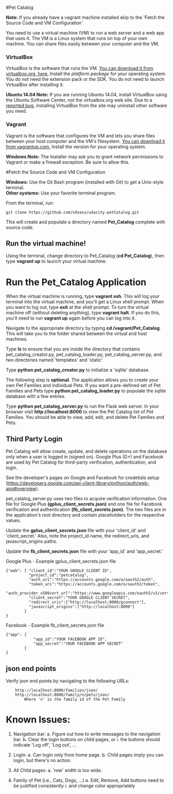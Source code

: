 #Pet Catalog

**Note:** If you already have a vagrant machine installed skip to the 'Fetch the Source Code and VM Configuration'

You need to use a virtual machine (VM) to run a web server and a web app that uses it. The VM is a Linux system that runs on top of your own machine.  You can share files easily between your computer and the VM.

### VirtualBox

VirtualBox is the software that runs the VM. [You can download it from virtualbox.org, here.](https://www.virtualbox.org/wiki/Downloads)  Install the *platform package* for your operating system.  You do not need the extension pack or the SDK. You do not need to launch VirtualBox after installing it.

**Ubuntu 14.04 Note:** If you are running Ubuntu 14.04, install VirtualBox using the Ubuntu Software Center, not the virtualbox.org web site. Due to a [reported bug](http://ubuntuforums.org/showthread.php?t=2227131), installing VirtualBox from the site may uninstall other software you need.

### Vagrant

Vagrant is the software that configures the VM and lets you share files between your host computer and the VM's filesystem.  [You can download it from vagrantup.com.](https://www.vagrantup.com/downloads) Install the version for your operating system.

**Windows Note:** The Installer may ask you to grant network permissions to Vagrant or make a firewall exception. Be sure to allow this.

#Fetch the Source Code and VM Configuration

**Windows:** Use the Git Bash program (installed with Git) to get a Unix-style terminal.  
**Other systems:** Use your favorite terminal program.

From the terminal, run:

    git clone https://github.com/vdsass/udacity-petCatalog.git

This will create and populate a directory named **Pet_Catalog** complete with source code.

## Run the virtual machine!

Using the terminal, change directory to Pet_Catalog (**cd Pet_Catalog**), then type **vagrant up** to launch your virtual machine.

# Run the Pet_Catalog Application

When the virtual machine is running, type **vagrant ssh**. This will log your terminal into the virtual machine, and you'll get a Linux shell prompt. When you want to log out, type **exit** at the shell prompt.  To turn the virtual machine off (without deleting anything), type **vagrant halt**. If you do this, you'll need to run **vagrant up** again before you can log into it.

Navigate to the appropriate directory by typing **cd /vagrant/Pet_Catalog**. This will take you to the folder shared between the virtual and host machines.

Type **ls** to ensure that you are inside the directory that contains pet_catalog_creator.py, pet_catalog_loader.py, pet_catalog_server.py, and two directories named 'templates' and 'static'

Type **python pet_catalog_creator.py** to initialize a 'sqlite' database.

The following step is **optional**. The application allows you to create your own Pet Families and individual Pets. If you want a pre-defined set of Pet Families and Pets type **python pet_catalog_loader.py** to populate the sqlite database with a few entries.

Type **python pet_catalog_server.py** to run the Flask web server. In your browser visit **http://localhost:8000** to view the Pet Catalog list of Pet Families.  You should be able to view, add, edit, and delete Pet Families and Pets.

## Third Party Login

Pet Catalog will allow create, update, and delete operations on the database only when a user is logged in (signed on). Google Plus (G+) and Facebook are used by Pet Catalog for third-party verification, authentication, and login.

See the developer's pages on Google and Facebook for credetials setup (https://developers.google.com/api-client-library/python/auth/web-app#overview).

pet_catalog_server.py uses two files to acquire verification information. One file for Google Plus **(gplus_client_secrets.json)** and one file for Facebook verification and authentication **(fb_client_secrets.json)**. The two files are in the application's root directory and contain placeholders for the respective values.

Update the **gplus_client_secrets.json** file with your 'client_id' and 'client_secret.' Also, note the project_id name, the redirect_uris, and javascript_origins paths.

Update the **fb_client_secrets.json** file with your 'app_id' and 'app_secret.'


Google Plus - Example gplus_client_secrets.json file

```
{"web": { "client_id":"YOUR GOOGLE CLIENT ID",
		  "project_id":"petcatalog",
		  "auth_uri":"https://accounts.google.com/o/oauth2/auth",
		  "token_uri":"https://accounts.google.com/o/oauth2/token",
		  "auth_provider_x509cert_url":"https://www.googleapis.com/oauth2/v1/certs",
		  "client_secret":"YOUR GOOGLE CLIENT SECRET",
		  "redirect_uris":["http://localhost:8000/gconnect"],
		  "javascript_origins":["http://localhost:8000"]
		}
}
```

Facebook - Example fb_client_secrets.json file
```
{"app": {
            "app_id":"YOUR FACEBOOK APP ID",
            "app_secret":"YOUR FACEBOOK APP SECRET"
        }
}
```
## json end points

Verify json end points by navigating to the following URLs:
```
    http://localhost:8000/families/json/
    http://localhost:8000/family/n/pets/json/
        Where 'n' is the family id of the Pet Family
```
# Known Issues:
1. Navigation bar:
    a. Figure out how to write messages to the navigation bar.
    b. Clear the login buttons on child pages, or
        i. the buttons should indicate 'Log off', 'Log out', ...

2. Login:
    a. Can login only from home page.
    b. Child pages imply you can login, but there's no action.

3. All Child pages:
    a. 'row' width is too wide.

4. Family of Pet <Family Name> (i.e., Cats, Dogs, ...)
    a. Edit, Remove, Add buttons need to be justified consistently
        i. and change color appropriately


